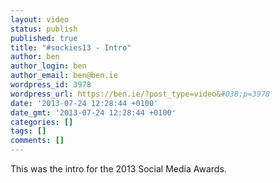 ```yaml
---
layout: video
status: publish
published: true
title: "#sockies13 - Intro"
author: ben
author_login: ben
author_email: ben@ben.ie
wordpress_id: 3978
wordpress_url: https://ben.ie/?post_type=video&#038;p=3978
date: '2013-07-24 12:28:44 +0100'
date_gmt: '2013-07-24 12:28:44 +0100'
categories: []
tags: []
comments: []
---
```

<p>This was the intro for the 2013 Social Media Awards.</p>
